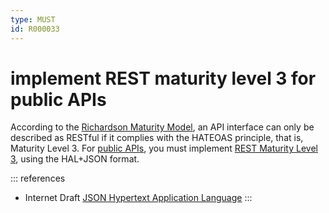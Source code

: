 ```yaml
---
type: MUST
id: R000033
---
```


# implement REST maturity level 3 for public APIs

According to the [Richardson Maturity Model](https://martinfowler.com/articles/richardsonMaturityModel.html), an API interface can only be described as RESTful if it complies with the HATEOAS principle, that is, Maturity Level 3.
For [public APIs](../../../010_Core-Principles/030_API-scope.md), you must implement [REST Maturity Level 3](https://martinfowler.com/articles/richardsonMaturityModel.html#level3), using the HAL+JSON format.

::: references

- Internet Draft [JSON Hypertext Application Language](https://tools.ietf.org/html/draft-kelly-json-hal-08)
  :::
